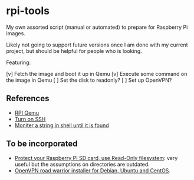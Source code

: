 # rpi-tools

My own assorted script (manual or automated) to prepare for Raspberry Pi images.

Likely not going to support future versions once I am done with my current project, but should be helpful for people who is looking.

Featuring:

[v] Fetch the image and boot it up in Qemu
[v] Execute some command on the image in Qemu
[ ] Set the disk to readonly?
[ ] Set up OpenVPN?


## References

* [RPI Qemu](https://gist.github.com/hfreire/5846b7aa4ac9209699ba#gistcomment-2833377)
* [Turn on SSH](https://www.raspberrypi.org/documentation/remote-access/ssh/)
* [Moniter a string in shell until it is found](https://superuser.com/a/900134)

## To be incorporated

* [Protect your Raspberry PI SD card, use Read-Only filesystem](https://hallard.me/raspberry-pi-read-only/): very useful but the assumptions on directories are outdated.
* [OpenVPN road warrior installer for Debian, Ubuntu and CentOS](https://github.com/Nyr/openvpn-install).
